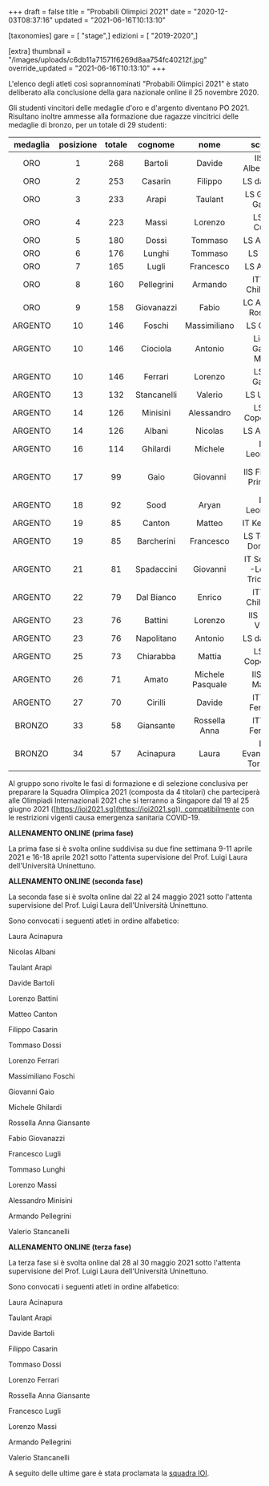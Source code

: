 +++
draft = false
title = "Probabili Olimpici 2021"
date = "2020-12-03T08:37:16"
updated = "2021-06-16T10:13:10"

[taxonomies]
gare = [ "stage",]
edizioni = [ "2019-2020",]

[extra]
thumbnail = "/images/uploads/c6db11a71571f6269d8aa754fc40212f.jpg"
override_updated = "2021-06-16T10:13:10"
+++

L'elenco degli atleti così soprannominati "Probabili Olimpici 2021" è stato deliberato alla conclusione della gara nazionale online il 25 novembre 2020.

Gli studenti vincitori delle medaglie d'oro e d'argento diventano PO 2021.
Risultano inoltre ammesse alla formazione due ragazze vincitrici delle medaglie
di bronzo, per un totale di 29 studenti:

| medaglia | posizione | totale |   cognome   |       nome       |            scuola             |               città               | classe |
| :------: | :-------: | :----: | :---------: | :--------------: | :---------------------------: | :-------------------------------: | :----: |
|   ORO    |     1     |  268   |   Bartoli   |      Davide      |      IIS F. Alberghetti       |               Imola               |   IV   |
|   ORO    |     2     |  253   |   Casarin   |     Filippo      |          LS da Vinci          |              Treviso              |   IV   |
|   ORO    |     3     |  233   |    Arapi    |     Taulant      |      LS Galileo Galilei       |              Trento               |   V    |
|   ORO    |     4     |  223   |    Massi    |     Lorenzo      |          LS M. Curie          |            Giulianova             |   IV   |
|   ORO    |     5     |  180   |    Dossi    |     Tommaso      |          LS A. Volta          |              Milano               |   V    |
|   ORO    |     6     |  176   |   Lunghi    |     Tommaso      |           LS Volta            |              Milano               |   IV   |
|   ORO    |     7     |  165   |    Lugli    |    Francesco     |          LS A. Roiti          |              Ferrara              |   II   |
|   ORO    |     8     |  160   | Pellegrini  |     Armando      |       ITT G. Chilesotti       |              Thiene               |   IV   |
|   ORO    |     9     |  158   | Giovanazzi  |      Fabio       |      LC Antonio Rosmini       |             Rovereto              |   V    |
| ARGENTO  |    10     |  146   |   Foschi    |   Massimiliano   |          LS Galilei           |           Civitavecchia           |  III   |
| ARGENTO  |    10     |  146   |  Ciociola   |     Antonio      |      Liceo Galilei Moro       |            Manfredonia            |   V    |
| ARGENTO  |    10     |  146   |   Ferrari   |     Lorenzo      |         LS G. Galilei         |              Trento               |   II   |
| ARGENTO  |    13     |  132   | Stancanelli |     Valerio      |          LS U. Dini           |               Pisa                |   IV   |
| ARGENTO  |    14     |  126   |  Minisini   |    Alessandro    |        LS N. Copernico        |               Udine               |   V    |
| ARGENTO  |    14     |  126   |   Albani    |     Nicolas      |          LS A. Banfi          |             Vimercate             |  III   |
| ARGENTO  |    16     |  114   |  Ghilardi   |     Michele      |          LS Leonardo          |              Brescia              |   V    |
| ARGENTO  |    17     |   99   |    Gaio     |     Giovanni     |     IIS Fiera Di Primiero     | Primiero San Martino di Castrozza |   V    |
| ARGENTO  |    18     |   92   |    Sood     |      Aryan       |          LS Leonardo          |              Brescia              |   IV   |
| ARGENTO  |    19     |   85   |   Canton    |      Matteo      |          IT Kennedy           |             Pordenone             |   IV   |
| ARGENTO  |    19     |   85   | Barcherini  |    Francesco     |     LS Terni R. Donatelli     |               Terni               |   IV   |
| ARGENTO  |    21     |   81   | Spadaccini  |     Giovanni     | IT Scaruffi -Levi - Tricolore |        Reggio nell'Emilia         |   IV   |
| ARGENTO  |    22     |   79   | Dal Bianco  |      Enrico      |       ITT G. Chilesotti       |              Thiene               |   IV   |
| ARGENTO  |    23     |   76   |   Battini   |     Lorenzo      |        IIS L. Da Vinci        |             Arzignano             |   IV   |
| ARGENTO  |    23     |   76   | Napolitano  |     Antonio      |          LS da Vinci          |              Treviso              |   V    |
| ARGENTO  |    25     |   73   |  Chiarabba  |      Mattia      |        LS N. Copernico        |               Udine               |   V    |
| ARGENTO  |    26     |   71   |    Amato    | Michele Pasquale |        IISS E. Mattei         |              Maglie               |  III   |
| ARGENTO  |    27     |   70   |   Cirilli   |      Davide      |        ITT G. Ferraris        |             Molfetta              |   IV   |
|  BRONZO  |    33     |   58   |  Giansante  |  Rossella Anna   |        ITT G. Ferraris        |             Molfetta              |  III   |
|  BRONZO  |    34     |   57   |  Acinapura  |      Laura       |   LS Evangelista Torricelli   |              Bolzano              |  III   |

Al gruppo sono rivolte le fasi di formazione e di selezione conclusiva per preparare la Squadra Olimpica 2021 (composta da 4 titolari) che parteciperà alle Olimpiadi Internazionali 2021 che si terranno a Singapore dal 19 al 25 giugno 2021 ([https://ioi2021.sg](https://ioi2021.sg)), compatibilmente con le restrizioni vigenti causa emergenza sanitaria COVID-19.

**ALLENAMENTO ONLINE (prima fase)**

La prima fase si è svolta online suddivisa su due fine settimana 9-11 aprile 2021 e 16-18 aprile 2021 sotto l'attenta supervisione del Prof. Luigi Laura dell'Università Uninettuno.

**ALLENAMENTO ONLINE (seconda fase)**

La seconda fase si è svolta online dal 22 al 24 maggio 2021 sotto l'attenta supervisione del Prof. Luigi Laura dell'Università Uninettuno.

Sono convocati i seguenti atleti in ordine alfabetico:

Laura Acinapura

Nicolas Albani

Taulant Arapi

Davide Bartoli

Lorenzo Battini

Matteo Canton

Filippo Casarin

Tommaso Dossi

Lorenzo Ferrari

Massimiliano Foschi

Giovanni Gaio

Michele Ghilardi

Rossella Anna Giansante

Fabio Giovanazzi

Francesco Lugli

Tommaso Lunghi

Lorenzo Massi

Alessandro Minisini

Armando Pellegrini

Valerio Stancanelli

**ALLENAMENTO ONLINE (terza fase)**

La terza fase si è svolta online dal 28 al 30 maggio 2021 sotto l'attenta supervisione del Prof. Luigi Laura dell'Università Uninettuno.

Sono convocati i seguenti atleti in ordine alfabetico:

Laura Acinapura

Taulant Arapi

Davide Bartoli

Filippo Casarin

Tommaso Dossi

Lorenzo Ferrari

Rossella Anna Giansante

Francesco Lugli

Lorenzo Massi

Armando Pellegrini

Valerio Stancanelli

A seguito delle ultime gare è stata proclamata la [squadra IOI](@/ioi-2021.md).
